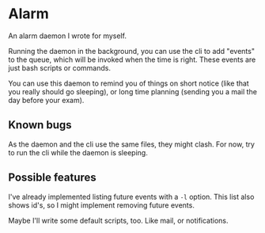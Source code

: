 
Alarm
=====

An alarm daemon I wrote for myself.

Running the daemon in the background, you can use the cli to add "events" to
the queue, which will be invoked when the time is right. These events are just
bash scripts or commands.

You can use this daemon to remind you of things on short notice (like that you
really should go sleeping), or long time planning (sending you a mail the day
before your exam).

## Known bugs

As the daemon and the cli use the same files, they might clash. For now, try
to run the cli while the daemon is sleeping.

## Possible features

I've already implemented listing future events with a `-l` option. This list
also shows id's, so I might implement removing future events.

Maybe I'll write some default scripts, too. Like mail, or notifications.
